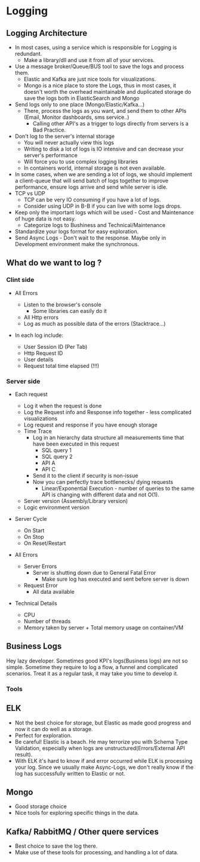 # Logging

## Logging Architecture

- In most cases, using a service which is responsible for Logging is redundant.
  - Make a library/dll and use it from all of your services.
- Use a message broker/Queue/BUS tool to save the logs and process them.
  - Elastic and Kafka are just nice tools for visualizations.
  - Mongo is a nice place to store the Logs, thus in most cases, it doesn't worth the overhead maintainable and duplicated storage do save the logs both in ElasticSearch and Mongo
- Send logs only to one place (Mongo/Elastic/Kafka...)
  - There, process the logs as you want, and send them to other APIs (Email, Monitor dashboards, sms service..)
    - Calling other API's as a trigger to logs directly from servers is a Bad Practice.
- Don't log to the server's internal storage
  - You will never actually view this logs
  - Writing to disk a lot of logs is IO intensive and can decrease your server's performance
  - Will force you to use complex logging libraries
  - In containers world, internal storage is not even available.
- In some cases, when we are sending a lot of logs, we should implement a client-queue that will send batch of logs together to improve performance, ensure logs arrive and send while server is idle.
- TCP vs UDP
  - TCP can be very IO consuming if you have a lot of logs.
  - Consider using UDP in B-B if you can live with some logs drops.
- Keep only the important logs which will be used - Cost and Maintenance of huge data is not easy.
  - Categorize logs to Bushiness and Technical/Maintenance
- Standardize your logs format for easy exploration.
- Send Async Logs - Don't wait to the response. Maybe only in Development environment make the synchronous.

## What do we want to log ?

### Clint side

- All Errors

  - Listen to the browser's console
    - Some libraries can easily do it
  - All Http errors
  - Log as much as possible data of the errors (Stacktrace...)

- In each log include:
  - User Session ID (Per Tab)
  - Http Request ID
  - User details
  - Request total time elapsed (!!!)

### Server side

- Each request

  - Log it when the request is done
  - Log the Request info and Response info together - less complicated visualizations
  - Log request and response if you have enough storage
  - Time Trace
    - Log in an hierarchy data structure all measurements time that have been executed in this request
      - SQL query 1
      - SQL query 2
      - API A
      - API C
    - Send it to the client if security is non-issue
    - Now you can perfectly trace bottlenecks/ dying requests
      - Linear/Exponential Execution - number of queries to the same API is changing with different data and not O(1).
  - Server version (Assembly/Library version)
  - Logic environment version

- Server Cycle

  - On Start
  - On Stop
  - On Reset/Restart

- All Errors

  - Server Errors
    - Server is shutting down due to General Fatal Error
      - Make sure log has executed and sent before server is down
  - Request Error
    - All data available

- Technical Details
  - CPU
  - Number of threads
  - Memory taken by server + Total memory usage on container/VM

## Business Logs

Hey lazy developer. Sometimes good KPI's logs(Business logs) are not so simple. Sometime they require to log a flow, a funnel and complicated scenarios. Treat it as a regular task, it may take you time to develop it.

### Tools

## ELK

- Not the best choice for storage, but Elastic as made good progress and now it can do well as a storage.
- Perfect for exploration.
- Be careful! Elastic is a beach. He may terrorize you with Schema Type Validation, especially when logs are unstructured(Errors/External API result).
- With ELK it's hard to know if and error occurred while ELK is processing your log. Since we usually make Async-Logs, we don't really know if the log has successfully written to Elastic or not.

## Mongo

- Good storage choice
- Nice tools for exploring specific things in the data.

## Kafka/ RabbitMQ / Other quere services

- Best choice to save the log there.
- Make use of these tools for processing, and handling a lot of data.
